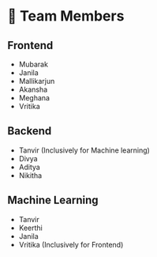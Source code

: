 # 👥 Team Members

##  Frontend
- Mubarak  
- Janila  
- Mallikarjun  
- Akansha  
- Meghana  
- Vritika  

##  Backend
- Tanvir (Inclusively for Machine learning)
- Divya  
- Aditya  
- Nikitha 

##  Machine Learning
- Tanvir
- Keerthi   
- Janila   
- Vritika (Inclusively for Frontend) 
